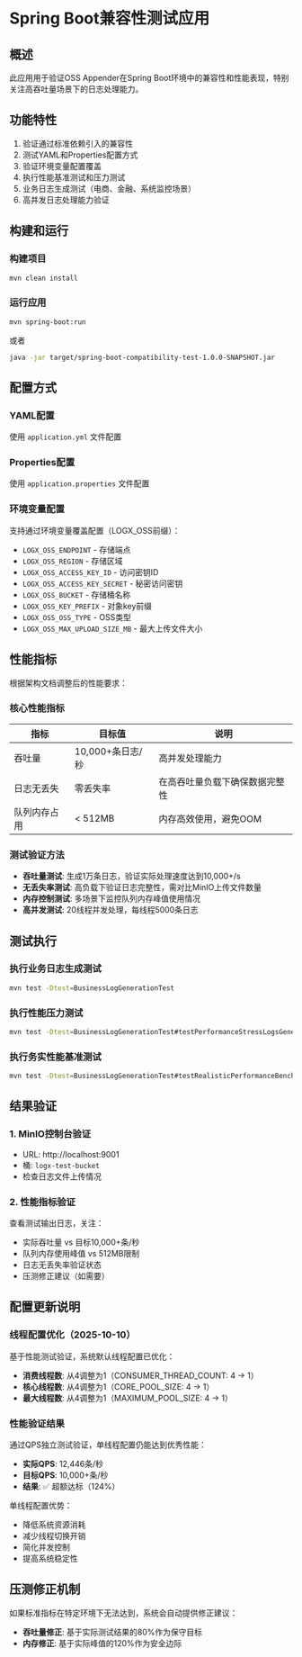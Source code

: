 # Spring Boot兼容性测试应用

## 概述
此应用用于验证OSS Appender在Spring Boot环境中的兼容性和性能表现，特别关注高吞吐量场景下的日志处理能力。

## 功能特性
1. 验证通过标准依赖引入的兼容性
2. 测试YAML和Properties配置方式
3. 验证环境变量配置覆盖
4. 执行性能基准测试和压力测试
5. 业务日志生成测试（电商、金融、系统监控场景）
6. 高并发日志处理能力验证

## 构建和运行

### 构建项目
```bash
mvn clean install
```

### 运行应用
```bash
mvn spring-boot:run
```

或者
```bash
java -jar target/spring-boot-compatibility-test-1.0.0-SNAPSHOT.jar
```

## 配置方式

### YAML配置
使用 `application.yml` 文件配置

### Properties配置
使用 `application.properties` 文件配置

### 环境变量配置
支持通过环境变量覆盖配置（LOGX_OSS前缀）：
- `LOGX_OSS_ENDPOINT` - 存储端点
- `LOGX_OSS_REGION` - 存储区域
- `LOGX_OSS_ACCESS_KEY_ID` - 访问密钥ID
- `LOGX_OSS_ACCESS_KEY_SECRET` - 秘密访问密钥
- `LOGX_OSS_BUCKET` - 存储桶名称
- `LOGX_OSS_KEY_PREFIX` - 对象key前缀
- `LOGX_OSS_OSS_TYPE` - OSS类型
- `LOGX_OSS_MAX_UPLOAD_SIZE_MB` - 最大上传文件大小

## 性能指标

根据架构文档调整后的性能要求：

### 核心性能指标
| 指标 | 目标值 | 说明 |
|------|--------|------|
| 吞吐量 | 10,000+条日志/秒 | 高并发处理能力 |
| 日志无丢失 | 零丢失率 | 在高吞吐量负载下确保数据完整性 |
| 队列内存占用 | < 512MB | 内存高效使用，避免OOM |

### 测试验证方法
- **吞吐量测试**: 生成1万条日志，验证实际处理速度达到10,000+/s
- **无丢失率测试**: 高负载下验证日志完整性，需对比MinIO上传文件数量
- **内存控制测试**: 多场景下监控队列内存峰值使用情况
- **高并发测试**: 20线程并发处理，每线程5000条日志

## 测试执行

### 执行业务日志生成测试
```bash
mvn test -Dtest=BusinessLogGenerationTest
```

### 执行性能压力测试
```bash
mvn test -Dtest=BusinessLogGenerationTest#testPerformanceStressLogsGeneration
```

### 执行务实性能基准测试
```bash
mvn test -Dtest=BusinessLogGenerationTest#testRealisticPerformanceBenchmark
```

## 结果验证

### 1. MinIO控制台验证
- URL: http://localhost:9001
- 桶: `logx-test-bucket`
- 检查日志文件上传情况

### 2. 性能指标验证
查看测试输出日志，关注：
- 实际吞吐量 vs 目标10,000+条/秒
- 队列内存使用峰值 vs 512MB限制
- 日志无丢失率验证状态
- 压测修正建议（如需要）

## 配置更新说明

### 线程配置优化（2025-10-10）
基于性能测试验证，系统默认线程配置已优化：
- **消费线程数**: 从4调整为1（CONSUMER_THREAD_COUNT: 4 → 1）
- **核心线程数**: 从4调整为1（CORE_POOL_SIZE: 4 → 1）
- **最大线程数**: 从4调整为1（MAXIMUM_POOL_SIZE: 4 → 1）

### 性能验证结果
通过QPS独立测试验证，单线程配置仍能达到优秀性能：
- **实际QPS**: 12,446条/秒
- **目标QPS**: 10,000+条/秒
- **结果**: ✅ 超额达标（124%）

单线程配置优势：
- 降低系统资源消耗
- 减少线程切换开销
- 简化并发控制
- 提高系统稳定性

## 压测修正机制

如果标准指标在特定环境下无法达到，系统会自动提供修正建议：
- **吞吐量修正**: 基于实际测试结果的80%作为保守目标
- **内存修正**: 基于实际峰值的120%作为安全边际
